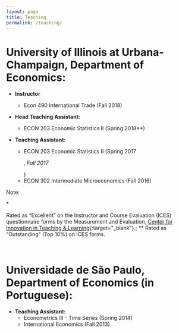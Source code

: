 ```yaml
---
layout: page
title: Teaching
permalink: /teaching/
---
```


# University of Illinois at Urbana-Champaign, Department of Economics:

- **Instructor**
  - Econ 490 International Trade (Fall 2018)

- **Head Teaching Assistant:**
  - ECON 203 Economic Statistics II (Spring 2018**)

- **Teaching Assistant:**
  - ECON 203 Economic Statistics II (Spring 2017<p>*</p>, Fall 2017<p>*</p>)
  - ECON 302 Intermediate Microeconomics (Fall 2016)

Note: <p>*</p>Rated as “Excellent” on the Instructor and Course Evaluation (ICES) questionnaire forms by the Measurement and Evaluation, [Center for Innovation in Teaching & Learning](https://citl.illinois.edu/){:target="_blank"}.; ** Rated as “Outstanding” (Top 10%) on ICES forms.

<br>

# Universidade de São Paulo, Department of Economics (in Portuguese): 

- **Teaching Assistant:**
  - Econometrics III - Time Series (Spring 2014)
  - International Economics (Fall 2013)
